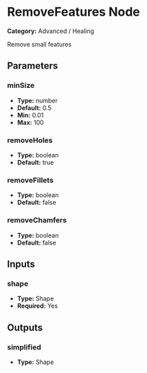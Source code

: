 
# RemoveFeatures Node

**Category:** Advanced / Healing

Remove small features

## Parameters


### minSize
- **Type:** number
- **Default:** 0.5
- **Min:** 0.01
- **Max:** 100



### removeHoles
- **Type:** boolean
- **Default:** true





### removeFillets
- **Type:** boolean
- **Default:** false





### removeChamfers
- **Type:** boolean
- **Default:** false





## Inputs


### shape
- **Type:** Shape
- **Required:** Yes



## Outputs


### simplified
- **Type:** Shape




